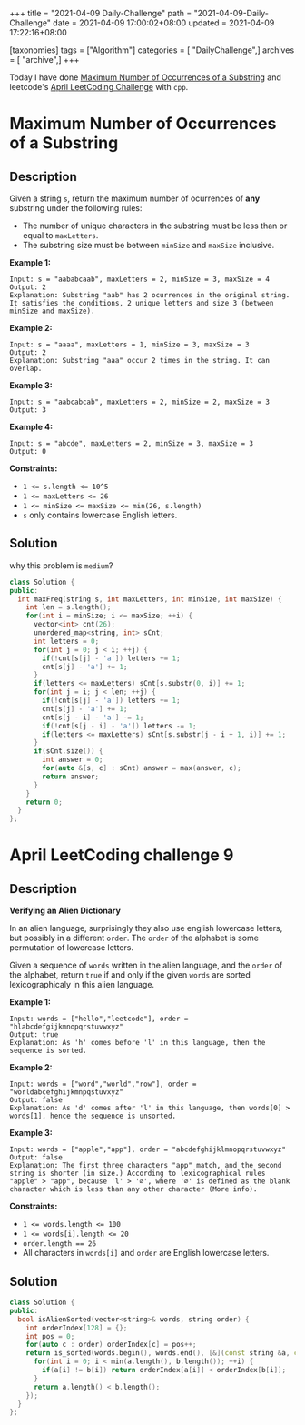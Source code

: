 +++
title = "2021-04-09 Daily-Challenge"
path = "2021-04-09-Daily-Challenge"
date = 2021-04-09 17:00:02+08:00
updated = 2021-04-09 17:22:16+08:00

[taxonomies]
tags = ["Algorithm"]
categories = [ "DailyChallenge",]
archives = [ "archive",]
+++

Today I have done [Maximum Number of Occurrences of a Substring](https://leetcode.com/problems/maximum-number-of-occurrences-of-a-substring/) and leetcode's [April LeetCoding Challenge](https://leetcode.com/explore/challenge/card/april-leetcoding-challenge-2021/594/week-2-april-8th-april-14th/3702/) with `cpp`.

<!-- more -->

# Maximum Number of Occurrences of a Substring

## Description

Given a string `s`, return the maximum number of ocurrences of **any** substring under the following rules:

- The number of unique characters in the substring must be less than or equal to `maxLetters`.
- The substring size must be between `minSize` and `maxSize` inclusive.

 

**Example 1:**

```
Input: s = "aababcaab", maxLetters = 2, minSize = 3, maxSize = 4
Output: 2
Explanation: Substring "aab" has 2 ocurrences in the original string.
It satisfies the conditions, 2 unique letters and size 3 (between minSize and maxSize).
```

**Example 2:**

```
Input: s = "aaaa", maxLetters = 1, minSize = 3, maxSize = 3
Output: 2
Explanation: Substring "aaa" occur 2 times in the string. It can overlap.
```

**Example 3:**

```
Input: s = "aabcabcab", maxLetters = 2, minSize = 2, maxSize = 3
Output: 3
```

**Example 4:**

```
Input: s = "abcde", maxLetters = 2, minSize = 3, maxSize = 3
Output: 0
```

 

**Constraints:**

- `1 <= s.length <= 10^5`
- `1 <= maxLetters <= 26`
- `1 <= minSize <= maxSize <= min(26, s.length)`
- `s` only contains lowercase English letters.

## Solution

why this problem is `medium`?

``` cpp
class Solution {
public:
  int maxFreq(string s, int maxLetters, int minSize, int maxSize) {
    int len = s.length();
    for(int i = minSize; i <= maxSize; ++i) {
      vector<int> cnt(26);
      unordered_map<string, int> sCnt;
      int letters = 0;
      for(int j = 0; j < i; ++j) {
        if(!cnt[s[j] - 'a']) letters += 1;
        cnt[s[j] - 'a'] += 1;
      }
      if(letters <= maxLetters) sCnt[s.substr(0, i)] += 1;
      for(int j = i; j < len; ++j) {
        if(!cnt[s[j] - 'a']) letters += 1;
        cnt[s[j] - 'a'] += 1;
        cnt[s[j - i] - 'a'] -= 1;
        if(!cnt[s[j - i] - 'a']) letters -= 1;
        if(letters <= maxLetters) sCnt[s.substr(j - i + 1, i)] += 1;
      }
      if(sCnt.size()) {
        int answer = 0;
        for(auto &[s, c] : sCnt) answer = max(answer, c);
        return answer;
      }
    }
    return 0;
  }
};
```

# April LeetCoding challenge 9

## Description

**Verifying an Alien Dictionary**

In an alien language, surprisingly they also use english lowercase letters, but possibly in a different `order`. The `order` of the alphabet is some permutation of lowercase letters.

Given a sequence of `words` written in the alien language, and the `order` of the alphabet, return `true` if and only if the given `words` are sorted lexicographicaly in this alien language.

 

**Example 1:**

```
Input: words = ["hello","leetcode"], order = "hlabcdefgijkmnopqrstuvwxyz"
Output: true
Explanation: As 'h' comes before 'l' in this language, then the sequence is sorted.
```

**Example 2:**

```
Input: words = ["word","world","row"], order = "worldabcefghijkmnpqstuvxyz"
Output: false
Explanation: As 'd' comes after 'l' in this language, then words[0] > words[1], hence the sequence is unsorted.
```

**Example 3:**

```
Input: words = ["apple","app"], order = "abcdefghijklmnopqrstuvwxyz"
Output: false
Explanation: The first three characters "app" match, and the second string is shorter (in size.) According to lexicographical rules "apple" > "app", because 'l' > '∅', where '∅' is defined as the blank character which is less than any other character (More info).
```

 

**Constraints:**

- `1 <= words.length <= 100`
- `1 <= words[i].length <= 20`
- `order.length == 26`
- All characters in `words[i]` and `order` are English lowercase letters.

## Solution

``` cpp
class Solution {
public:
  bool isAlienSorted(vector<string>& words, string order) {
    int orderIndex[128] = {};
    int pos = 0;
    for(auto c : order) orderIndex[c] = pos++;
    return is_sorted(words.begin(), words.end(), [&](const string &a, const string &b) {
      for(int i = 0; i < min(a.length(), b.length()); ++i) {
        if(a[i] != b[i]) return orderIndex[a[i]] < orderIndex[b[i]];
      }
      return a.length() < b.length();
    });
  }
};
```
